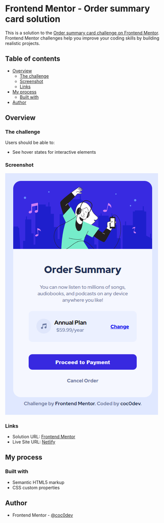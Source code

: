 # Frontend Mentor - Order summary card solution

This is a solution to the [Order summary card challenge on Frontend Mentor](https://www.frontendmentor.io/challenges/order-summary-component-QlPmajDUj). Frontend Mentor challenges help you improve your coding skills by building realistic projects. 

## Table of contents

- [Overview](#overview)
  - [The challenge](#the-challenge)
  - [Screenshot](#screenshot)
  - [Links](#links)
- [My process](#my-process)
  - [Built with](#built-with)
- [Author](#author)

## Overview

### The challenge

Users should be able to:

- See hover states for interactive elements

### Screenshot

![](./images/screenshot.png)

### Links

- Solution URL: [Frontend Mentor](https://www.frontendmentor.io/solutions/ordersummary-html-css-bR5jtoapOd)
- Live Site URL: [Netlify](https://gregarious-treacle-7b7d66.netlify.app/)

## My process

### Built with

- Semantic HTML5 markup
- CSS custom properties

## Author

- Frontend Mentor - [@coc0dev](https://www.frontendmentor.io/profile/coc0dev)

